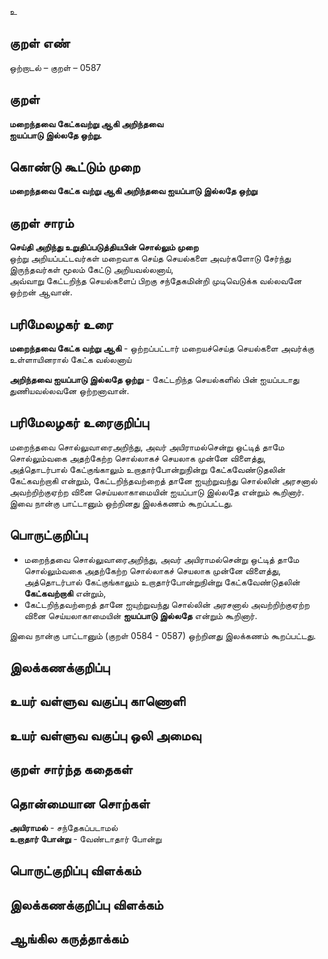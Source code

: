 உ

## குறள் எண் 

ஒற்றாடல் – குறள் – 0587  

## குறள் 

**மறைந்தவை கேட்கவற்று ஆகி அறிந்தவை  
ஐயப்பாடு இல்லதே ஒற்று.**     

## கொண்டு கூட்டும் முறை

**மறைந்தவை கேட்க வற்று ஆகி அறிந்தவை ஐயப்பாடு இல்லதே ஒற்று**

## குறள் சாரம் 

**செய்தி அறிந்து உறுதிப்படுத்தியபின் சொல்லும் முறை**  
ஒற்று அறியப்பட்டவர்கள் மறைவாக செய்த செயல்களை அவர்களோடு சேர்ந்து இருந்தவர்கள் மூலம் கேட்டு அறியவல்லனாய்,  
அவ்வாறு கேட்டறிந்த செயல்களைப் பிறகு சந்தேகமின்றி முடிவெடுக்க வல்லவனே ஒற்றன் ஆவான்.  

## பரிமேலழகர் உரை

**மறைந்தவை கேட்க வற்று ஆகி** - ஒற்றப்பட்டார் மறையச்செய்த செயல்களை அவர்க்கு உள்ளாயினரால் கேட்க வல்லனாய்  

**அறிந்தவை ஐயப்பாடு இல்லதே ஒற்று** - கேட்டறிந்த செயல்களில் பின் ஐயப்படாது துணியவல்லவனே ஒற்றனாவான்.  

## பரிமேலழகர் உரைகுறிப்பு   

மறைந்தவை சொல்லுவாரைஅறிந்து, அவர் அயிராமல்சென்று ஒட்டித் தாமே சொல்லும்வகை அதற்கேற்ற சொல்லாகச் செயலாக முன்னே விளைத்து, அத்தொடர்பால் கேட்குங்காலும் உறாதார்போன்றுநின்று கேட்கவேண்டுதலின் கேட்கவற்றாகி என்றும், கேட்டறிந்தவற்றைத் தானே ஐயுற்றுவந்து சொல்லின் அரசனால் அவற்றிற்குஏற்ற வினை செய்யலாகாமையின் ஐயப்பாடு இல்லதே என்றும் கூறினார்.  
இவை நான்கு பாட்டானும் ஒற்றினது இலக்கணம் கூறப்பட்டது.   

## பொருட்குறிப்பு 

* மறைந்தவை சொல்லுவாரைஅறிந்து, அவர் அயிராமல்சென்று ஒட்டித் தாமே சொல்லும்வகை அதற்கேற்ற சொல்லாகச் செயலாக முன்னே விளைத்து, அத்தொடர்பால் கேட்குங்காலும் உறாதார்போன்றுநின்று கேட்கவேண்டுதலின் **கேட்கவற்றாகி** என்றும்,  
* கேட்டறிந்தவற்றைத் தானே ஐயுற்றுவந்து சொல்லின் அரசனால் அவற்றிற்குஏற்ற வினை செய்யலாகாமையின் **ஐயப்பாடு இல்லதே** என்றும் கூறினார்.    

இவை நான்கு பாட்டானும் (குறள் 0584 - 0587) ஒற்றினது இலக்கணம் கூறப்பட்டது.  

## இலக்கணக்குறிப்பு  


## உயர் வள்ளுவ வகுப்பு காணொளி


## உயர் வள்ளுவ வகுப்பு ஒலி அமைவு 

 
## குறள் சார்ந்த கதைகள் 


## தொன்மையான சொற்கள்

**அயிராமல்** - சந்தேகப்படாமல்   
**உறாதார் போன்று** - வேண்டாதார் போன்று   

## பொருட்குறிப்பு விளக்கம்


## இலக்கணக்குறிப்பு விளக்கம்


## ஆங்கில கருத்தாக்கம் 


